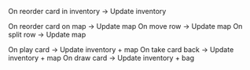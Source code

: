 On reorder card in inventory -> Update inventory

On reorder card on map -> Update map
On move row -> Update map
On split row -> Update map

On play card -> Update inventory + map
On take card back -> Update inventory + map
On draw card -> Update inventory + bag

